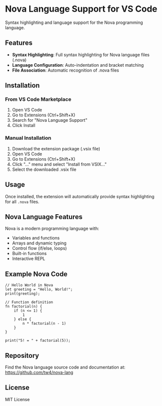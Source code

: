 # Nova Language Support for VS Code

Syntax highlighting and language support for the Nova programming language.

## Features

- **Syntax Highlighting**: Full syntax highlighting for Nova language files (.nova)
- **Language Configuration**: Auto-indentation and bracket matching
- **File Association**: Automatic recognition of .nova files

## Installation

### From VS Code Marketplace

1. Open VS Code
2. Go to Extensions (Ctrl+Shift+X)
3. Search for "Nova Language Support"
4. Click Install

### Manual Installation

1. Download the extension package (.vsix file)
2. Open VS Code
3. Go to Extensions (Ctrl+Shift+X)
4. Click "..." menu and select "Install from VSIX..."
5. Select the downloaded .vsix file

## Usage

Once installed, the extension will automatically provide syntax highlighting for all `.nova` files.

## Nova Language Features

Nova is a modern programming language with:

- Variables and functions
- Arrays and dynamic typing
- Control flow (if/else, loops)
- Built-in functions
- Interactive REPL

## Example Nova Code

```nova
// Hello World in Nova
let greeting = "Hello, World!";
print(greeting);

// Function definition
fn factorial(n) {
    if (n <= 1) {
        1
    } else {
        n * factorial(n - 1)
    }
}

print("5! = " + factorial(5));
```

## Repository

Find the Nova language source code and documentation at:
https://github.com/tw4/nova-lang

## License

MIT License